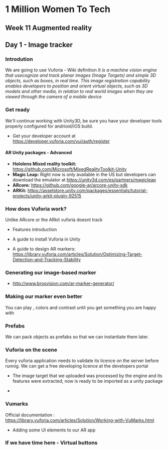 
# 1 Million Women To Tech 

## Week 11 Augmented reality

## Day 1 - Image tracker

### Introdution

We are going to use Vuforia -  Wiki definition *It is a machine vision engine that usecognize and track planar images (Image Targets) and simple 3D objects, such as boxes, in real time. This image registration capability enables developers to position and orient virtual objects, such as 3D models and other media, in relation to real world images when they are viewed through the camera of a mobile device*


### Get ready
We'll continue working with Unity3D, be sure you have your developer tools properly configured for andrioid/iOS build.
* Get your developer account at https://developer.vuforia.com/vui/auth/register

#### AR Unity packages - Advanced
* **Hololens Mixed reality toolkit:** https://github.com/Microsoft/MixedRealityToolkit-Unity
* **Magic Leap:** Right now is only available in the US but developers can download the emulator at https://unity3d.com/es/partners/magicleap
* **ARcore:** https://github.com/google-ar/arcore-unity-sdk
* **ARKit:** https://assetstore.unity.com/packages/essentials/tutorial-projects/unity-arkit-plugin-92515

### How does Vuforia work?

Unlike ARcore or the ARkit vuforia doesnt track 

* Features introduction

* A guide to install Vuforia in Unity

* A guide to design AR markers: https://library.vuforia.com/articles/Solution/Optimizing-Target-Detection-and-Tracking-Stability

### Generating our image-based marker

 * http://www.brosvision.com/ar-marker-generator/

### Making our marker even better

You can play , colors and contrast until you get something you are happy with

### Prefabs
We can pack objects as prefabs so that we can instantiate them later.

### Vuforia on the scene
Every vuforia application needs to validate its licence on the server before runnig. We can get a free developing licence at the developers portal 

* The image target that we uploaded was processed by the engine and its features were extracted, now is ready to be imported as a unity package

* 

### Vumarks

Official documentation : https://library.vuforia.com/articles/Solution/Working-with-VuMarks.html

* Adding some UI elements to our AR app


### If we have time here - Virtual buttons
